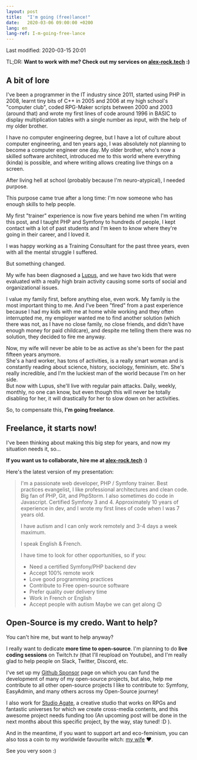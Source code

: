 ```yaml
---
layout: post
title:  "I'm going (free)lance!"
date:   2020-03-06 09:00:00 +0200
lang: en
lang-ref: I-m-going-free-lance
---
```


Last modified: 2020-03-15 20:01

TL;DR: **Want to work with me? Check out my services on [alex-rock.tech](https://alex-rock.tech/en) :)**

## A bit of lore

I've been a programmer in the IT industry since 2011, started using PHP in 2008, learnt tiny bits of C++ in 2005 and 2006 at my high school's "computer club", coded RPG-Maker scripts between 2000 and 2003 (around that) and wrote my first lines of code around 1996 in BASIC to display multiplication tables with a single number as input, with the help of my older brother.

I have no computer engineering degree, but I have a lot of culture about computer engineering, and ten years ago, I was absolutely not planning to become a computer engineer one day. My older brother, who's now a skilled software architect, introduced me to this world where everything (kinda) is possible, and where writing allows creating live things on a screen.

After living hell at school (probably because I'm neuro-atypical), I needed purpose.

This purpose came true after a long time: I'm now someone who has enough skills to help people.

My first "trainer" experience is now five years behind me when I'm writing this post, and I taught PHP and Symfony to hundreds of people, I kept contact with a lot of past students and I'm keen to know where they're going in their career, and I loved it.

I was happy working as a Training Consultant for the past three years, even with all the mental struggle I suffered.

But something changed.

My wife has been diagnosed a [Lupus](https://en.wikipedia.org/wiki/Systemic_lupus_erythematosus), and we have two kids that were evaluated with a really high brain activity causing some sorts of social and organizational issues.

I value my family first, before anything else, even work. My family is the most important thing to me. And I've been "fired" from a past experience because I had my kids with me at home while working and they often interrupted me, my employer wanted me to find another solution (which there was not, as I have no close family, no close friends, and didn't have enough money for paid childcare), and despite me telling them there was no solution, they decided to fire me anyway.

Now, my wife will never be able to be as active as she's been for the past fifteen years anymore.<br>
She's a hard worker, has tons of activities, is a really smart woman and is constantly reading about science, history, sociology, feminism, etc. She's really incredible, and I'm the luckiest man of the world because I'm on her side.<br>
But now with Lupus, she'll live with regular pain attacks. Daily, weekly, monthly, no one can know, but even though this will never be totally disabling for her, it will drastically for her to slow down on her activities.

So, to compensate this, **I'm going freelance**.

## Freelance, it starts now!

I've been thinking about making this big step for years, and now my situation needs it, so...

**If you want us to collaborate, hire me at [alex-rock.tech](https://alex-rock.tech/en) :)**

Here's the latest version of my presentation:

> I'm a passionate web developer, PHP / Symfony trainer. Best practices evangelist, I like professional architectures and clean code. Big fan of PHP, Git, and PhpStorm. I also sometimes do code in Javascript. Certified Symfony 3 and 4. Approximately 10 years of experience in dev, and I wrote my first lines of code when I was 7 years old.
> 
> I have autism and I can only work remotely and 3-4 days a week maximum.
> 
> I speak English & French.
> 
> I have time to look for other opportunities, so if you:
> * Need a certified Symfony/PHP backend dev
> * Accept 100% remote work
> * Love good programming practices
> * Contribute to Free open-source software
> * Prefer quality over delivery time
> * Work in French or English
> * Accept people with autism
> Maybe we can get along 😉

## Open-Source is my credo. Want to help?

You can't hire me, but want to help anyway?

I really want to dedicate **more time to open-source**. I'm planning to do **live coding sessions** on Twitch.tv (that I'll reupload on Youtube), and I'm really glad to help people on Slack, Twitter, Discord, etc.

I've set up my [Github Sponsor](https://github.com/sponsors/pierstoval) page on which you can fund the development of many of my open-source projects, but also, help me contribute to all other open-source projects I like to contribute to: Symfony, EasyAdmin, and many others across my Open-Source journey!

I also work for [Studio Agate](https://www.studio-agate.com/en), a creative studio that works on RPGs and fantastic universes for which we create cross-media contents, and this awesome project needs funding too (An upcoming post will be done in the next months about this specific project, by the way, stay tuned! :D ).

And in the meantime, if you want to support art and eco-feminism, you can also toss a coin to my worldwide favourite witch: [my wife](https://fr.tipeee.com/helene-rock-photographie) ♥.

See you very soon :)

